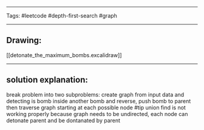 

----

Tags: #leetcode #depth-first-search #graph

----

## Drawing:
[[detonate_the_maximum_bombs.excalidraw]]

----


## solution explanation:
break problem into two subproblems: create graph from input data and detecting is bomb inside another bomb and reverse, push bomb to parent
then traverse graph starting at each possible node
#tip union find is not working properly because graph needs to be undirected, each node can detonate parent and be dontanated by parent
